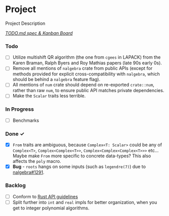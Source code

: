 # Project

Project Description

<em>[TODO.md spec & Kanban Board](https://bit.ly/3fCwKfM)</em>

### Todo

- [ ] Utilize multishift QR algorithm (the one from `cgees` in LAPACK) from the Karen Braman, Ralph Byers and Roy Mathias papers (late 90s early 0s).
- [ ] Remove all mentions of `nalgebra` crate from public APIs (except for methods provided for explicit cross-compatibility with `nalgebra`, which should be behind a `nalgebra` feature flag).
- [ ] All mentions of `num` crate should depend on re-exported `crate::num`, rather than raw `num`, to ensure public API matches private dependencies.
- [ ] Make the `Scalar` traits less terrible.

### In Progress

- [ ] Benchmarks

### Done ✓

- [x] `From` traits are ambiguous, because `Complex<T: Scalar>` could be any of `Complex<T>`, `Complex<Complex<T>>`, `Complex<Complex<Complex<T>>>` etc... Maybe make `From` more specific to concrete data-types? This also affects the `poly` macro.
- [x] **Bug** - `roots` hangs on some inputs (such as `legendre(7)`) due to [nalgebra#1291](https://github.com/dimforge/nalgebra/issues/1291).

### Backlog

- [ ] Conform to [Rust API guidelines](https://rust-lang.github.io/api-guidelines/checklist.html)
- [ ] Split further into `int` and `real` impls for better organization, when you get to integer polynomial algorithms.